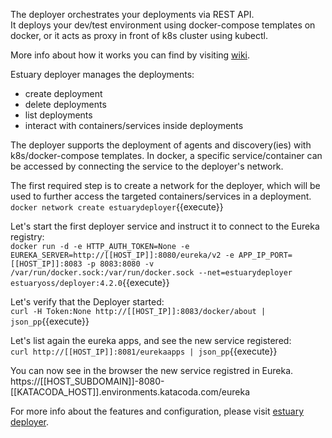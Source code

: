 The deployer orchestrates your deployments via REST API.  
It deploys your dev/test environment using docker-compose templates on docker, or it acts as proxy in front of k8s cluster using kubectl.

More info about how it works you can find by visiting [wiki](https://github.com/estuaryoss/estuary-deployer/wiki).

Estuary deployer manages the deployments:
 - create deployment
 - delete deployments
 - list deployments
 - interact with containers/services inside deployments

The deployer supports the deployment of agents and discovery(ies) with k8s/docker-compose templates.
In docker, a specific service/container can be accessed by connecting the service to the deployer's network.

The first required step is to create a network for the deployer, which will be used to further access the targeted containers/services in a deployment.  
`docker network create estuarydeployer`{{execute}}

Let's start the first deployer service and instruct it to connect to the Eureka registry:  
`docker run -d -e HTTP_AUTH_TOKEN=None -e EUREKA_SERVER=http://[[HOST_IP]]:8080/eureka/v2 -e APP_IP_PORT=[[HOST_IP]]:8083 -p 8083:8080 -v /var/run/docker.sock:/var/run/docker.sock --net=estuarydeployer estuaryoss/deployer:4.2.0`{{execute}}

Let's verify that the Deployer started:  
`curl -H Token:None http://[[HOST_IP]]:8083/docker/about | json_pp`{{execute}} 

Let's list again the eureka apps, and see the new service registered:  
`curl http://[[HOST_IP]]:8081/eurekaapps | json_pp`{{execute}}

You can now see in the browser the new service registred in Eureka.   
https://[[HOST_SUBDOMAIN]]-8080-[[KATACODA_HOST]].environments.katacoda.com/eureka

For more info about the features and configuration, please visit [estuary deployer](https://github.com/estuaryoss/estuary-deployer).
